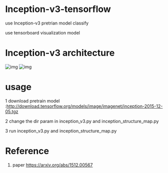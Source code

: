 # Inception-v3-tensorflow

use Inception-v3 pretrian model classify 

use tensorboard visualization model

# Inception-v3 architecture

![img](https://github.com/wingdi/Inception-v3-tensorflow/blob/master/src/data/model_pic/inception-v3.png)
![img](https://github.com/wingdi/Inception-v3-tensorflow/blob/master/src/data/model_pic/block_7.png)

# usage
1 download pretrain model :http://download.tensorflow.org/models/image/imagenet/inception-2015-12-05.tgz

2 change the dir param in inception_v3.py and inception_structure_map.py

3 run inception_v3.py and inception_structure_map.py

# Reference

1. paper https://arxiv.org/abs/1512.00567
